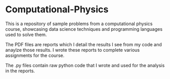 # Computational-Physics
This is a repository of sample problems from a computational physics course, showcasing data science techniques and programming languages used to solve them. 

The PDF files are reports which I detail the results I see from my code and anaylze those results. I wrote these reports to complete various assignments for the course.

The .py files contain raw python code that I wrote and used for the analysis in the reports.
